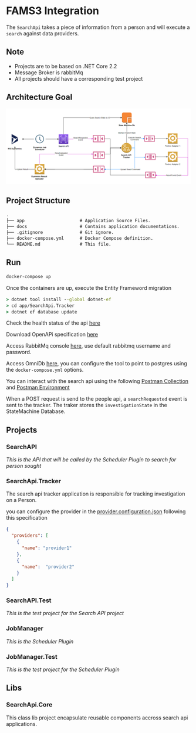 # FAMS3 Integration

The `SearchApi` takes a piece of information from a person and will execute a `search` against data providers.

## Note

- Projects are to be based on .NET Core 2.2
- Message Broker is rabbitMq
- All projects should have a corresponding test project

## Architecture Goal

![image](docs/searchapi.flow.png)

## Project Structure

    .
    ├── app                     # Application Source Files.
    ├── docs                    # Contains application documentations.
    ├── .gitignore              # Git ignore.
    ├── docker-compose.yml      # Docker Compose definition.
    └── README.md               # This file.

## Run

```bash
docker-compose up
```

Once the containers are up, execute the Entity Frameword migration

```cmd
> dotnet tool install --global dotnet-ef
> cd app/SearchApi.Tracker
> dotnet ef database update
```

Check the health status of the api [here](http://localhost:8081/health)

Download OpenAPi specification [here](http://localhost:8081/swagger/v1/swagger.json)

Access RabbitMq console [here](http://localhost:15672), use default rabbitmq username and password.

Access OmniDb [here](http://localhost:8091), you can configure the tool to point to postgres using the `docker-compose.yml` options.

You can interact with the search api using the following [Postman Collection](docs/BcGovSearchApi.postman_collection.json) and [Postman Environment](docs/BcGovApi.postman_environment.json)

When a POST request is send to the people api, a `searchRequested` event is sent to the tracker.
The traker stores the `investigationState` in the StateMachine Database.

## Projects

### SearchAPI

_This is the API that will be called by the Scheduler Plugin to search for person sought_

### SearchApi.Tracker

The search api tracker application is responsible for tracking investigation on a Person.

you can configure the provider in the [provider.configuration.json](app/SearchApi.Tracker/provider.configuration.json) following this specification

```json
{
  "providers": [
    {
      "name": "provider1"
    },
    {
      "name":  "provider2" 
    }
  ]
}
```

### SearchAPI.Test

_This is the test project for the Search API project_

### JobManager

_This is the  Scheduler Plugin_

### JobManager.Test

_This is the test project for the  Scheduler Plugin_

## Libs

### SearchApi.Core

This class lib project encapsulate reusable components accross search api applications.